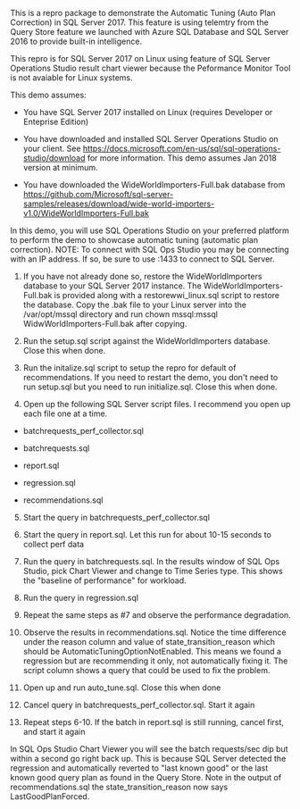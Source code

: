 This is a repro package to demonstrate the Automatic Tuning (Auto Plan Correction) in SQL Server 2017. This feature is using telemtry from the Query Store feature we launched with Azure SQL Database and SQL Server 2016 to provide built-in intelligence.

This repro is for SQL Server 2017 on Linux using feature of SQL Server Operations Studio result chart viewer because the Peformance Monitor Tool is not avaiable for Linux systems.

This demo assumes:

- You have SQL Server 2017 installed on Linux (requires Developer or Enteprise Edition)

- You have downloaded and installed SQL Server Operations Studio on your client. See https://docs.microsoft.com/en-us/sql/sql-operations-studio/download for more information. This demo assumes Jan 2018 version at minimum.

- You have downloaded the WideWorldImporters-Full.bak database from https://github.com/Microsoft/sql-server-samples/releases/download/wide-world-importers-v1.0/WideWorldImporters-Full.bak

In this demo, you will use SQL Operations Studio on your preferred platform to perform the demo to showcase automatic tuning (automatic plan correction). NOTE: To connect with SQL Ops Studio you may be connecting with an IP address. If so, be sure to use  <IP Address>:1433 to connect to SQL Server.

1. If you have not already done so, restore the WideWorldImporters database to your SQL Server 2017 instance. The WideWorldImporters-Full.bak is provided along with a restorewwi_linux.sql script to restore the database. Copy the .bak file to your Linux server into the /var/opt/mssql directory and run chown mssql:mssql WidwWorldImporters-Full.bak after copying.

2. Run the setup.sql script against the WideWorldImporters database. Close this when done.

3. Run the initalize.sql script to setup the repro for default of recommendations. If you need to restart the demo, you don't need to run setup.sql but you need to run initialize.sql. Close this when done.

4. Open up the following SQL Server script files. I recommend you open up each file one at a time.

- batchrequests_perf_collector.sql

- batchrequests.sql

- report.sql

- regression.sql

- recommendations.sql

5. Start the query in batchrequests_perf_collector.sql

6. Start the query in report.sql. Let this run for about 10-15 seconds to collect perf data

7. Run the query in batchrequests.sql. In the results window of SQL Ops Studio, pick Chart Viewer and change to Time Series type. This shows the "baseline of performance" for workload.

8. Run the query in regression.sql

9. Repeat the same steps as #7 and observe the performance degradation.

10. Observe the results in recommendations.sql. Notice the time difference under the reason column and value of state_transition_reason which should be AutomaticTuningOptionNotEnabled. This means we found a regression but are recommending it only, not automatically fixing it. The script column shows a query that could be used to fix the problem.

11. Open up and run auto_tune.sql. Close this when done

12. Cancel query in  batchrequests_perf_collector.sql. Start it again

13. Repeat steps 6-10. If the batch in report.sql is still running, cancel first, and start it again

In SQL Ops Studio Chart Viewer you will see the batch requests/sec dip but within a second go right back up. This is because SQL Server detected the regression and automatically reverted to "last known good" or the last known good query plan as found in the Query Store. Note in the output of recommendations.sql the state_transition_reason now says LastGoodPlanForced.
